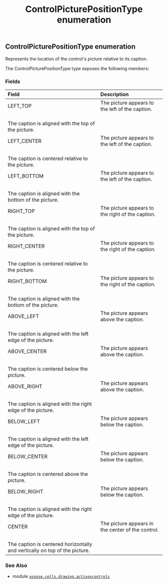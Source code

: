 ﻿---
title: ControlPicturePositionType enumeration
second_title: Aspose.Cells for Python via .NET API References
description: 
type: docs
weight: 220
url: /aspose.cells.drawing.activexcontrols/controlpicturepositiontype/
is_root: false
---

## ControlPicturePositionType enumeration

Represents the location of the control's picture relative to its caption.



The ControlPicturePositionType type exposes the following members:

### Fields
| Field | Description |
| :- | :- |
| LEFT_TOP | The picture appears to the left of the caption.<br/>The caption is aligned with the top of the picture. |
| LEFT_CENTER | The picture appears to the left of the caption.<br/>The caption is centered relative to the picture. |
| LEFT_BOTTOM | The picture appears to the left of the caption.<br/>The caption is aligned with the bottom of the picture. |
| RIGHT_TOP | The picture appears to the right of the caption.<br/>The caption is aligned with the top of the picture. |
| RIGHT_CENTER | The picture appears to the right of the caption.<br/>The caption is centered relative to the picture. |
| RIGHT_BOTTOM | The picture appears to the right of the caption.<br/>The caption is aligned with the bottom of the picture. |
| ABOVE_LEFT | The picture appears above the caption.<br/>The caption is aligned with the left edge of the picture. |
| ABOVE_CENTER | The picture appears above the caption.<br/>The caption is centered below the picture. |
| ABOVE_RIGHT | The picture appears above the caption.<br/>The caption is aligned with the right edge of the picture. |
| BELOW_LEFT | The picture appears below the caption.<br/>The caption is aligned with the left edge of the picture. |
| BELOW_CENTER | The picture appears below the caption.<br/>The caption is centered above the picture. |
| BELOW_RIGHT | The picture appears below the caption.<br/>The caption is aligned with the right edge of the picture. |
| CENTER | The picture appears in the center of the control.<br/>The caption is centered horizontally and vertically on top of the picture. |



### See Also
* module [`aspose.cells.drawing.activexcontrols`](..)
